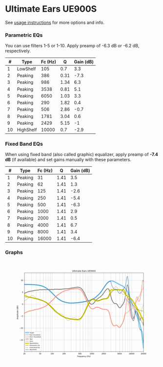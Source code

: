 # Ultimate Ears UE900S
See [usage instructions](https://github.com/jaakkopasanen/AutoEq#usage) for more options and info.

### Parametric EQs
You can use filters 1-5 or 1-10. Apply preamp of -6.3 dB or -6.2 dB, respectively.

|   # | Type      |   Fc (Hz) |    Q |   Gain (dB) |
|-----|-----------|-----------|------|-------------|
|   1 | LowShelf  |       105 | 0.7  |         3.3 |
|   2 | Peaking   |       386 | 0.31 |        -7.3 |
|   3 | Peaking   |       986 | 1.34 |         6.3 |
|   4 | Peaking   |      3538 | 0.81 |         5.1 |
|   5 | Peaking   |      6050 | 1.03 |         3.3 |
|   6 | Peaking   |       290 | 1.82 |         0.4 |
|   7 | Peaking   |       506 | 2.86 |        -0.7 |
|   8 | Peaking   |      1781 | 3.04 |         0.6 |
|   9 | Peaking   |      2429 | 5.15 |        -1   |
|  10 | HighShelf |     10000 | 0.7  |        -2.9 |

### Fixed Band EQs
When using fixed band (also called graphic) equalizer, apply preamp of **-7.4 dB** (if available) and set gains manually with these parameters.

|   # | Type    |   Fc (Hz) |    Q |   Gain (dB) |
|-----|---------|-----------|------|-------------|
|   1 | Peaking |        31 | 1.41 |         3.5 |
|   2 | Peaking |        62 | 1.41 |         1.3 |
|   3 | Peaking |       125 | 1.41 |        -2.6 |
|   4 | Peaking |       250 | 1.41 |        -5.4 |
|   5 | Peaking |       500 | 1.41 |        -6.3 |
|   6 | Peaking |      1000 | 1.41 |         2.9 |
|   7 | Peaking |      2000 | 1.41 |         0.5 |
|   8 | Peaking |      4000 | 1.41 |         6.7 |
|   9 | Peaking |      8000 | 1.41 |         3.4 |
|  10 | Peaking |     16000 | 1.41 |        -6.4 |

### Graphs
![](./Ultimate%20Ears%20UE900S.png)

